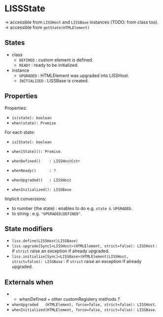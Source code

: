# LISSState

-> accessible from `LISSHost` and `LISSBase` instances (TODO: from class too).
-> accessible from `getState(HTMLElement)`

## States

- class
    - `DEFINED` : custom element is defined.
    - `READY`   : ready to be initialized.
- instance
    - `UPGRADED`    : HTMLElement was upgraded into LISSHost.
    - `INITIALIZED` : LISSBase is created.

## Properties

Properties:
- `is(state): boolean`
- `when(state): Promise`

For each state:
- `is[State]: boolean`
- `when[State](): Promise`.

- `whenDefined()    : LISSHostCstr`
- `whenReady()      : ?`
- `whenUpgraded()   : LISSHost`
- `whenInitialized(): LISSBase`

Implicit conversions:
- to number (the state) : enables to do e.g. `state & UPGRADED`.
- to string : e.g. `"UPGRADED|DEFINED"`.

## State modifiers

- `liss.define(LISSHost|LISSBase)`
- `liss.upgrade[Sync]<LISSHost>(HTMLElement, strict=false): LISSHost` : if `strict` raise an exception if already upgraded.
- `liss.initialize[Sync]<LISSBase>(HTMLElement|LISSHost, strict=false): LISSBase` : if `strict` raise an exception if already upgraded.

## Externals when

- + whenDefined + other customRegistery methods ?
- `whenUpgraded   (HTMLElement, force=false, strict=false): LISSHost`.
- `whenInitialized(HTMLElement, force=false, strict=false): LISSBase`.